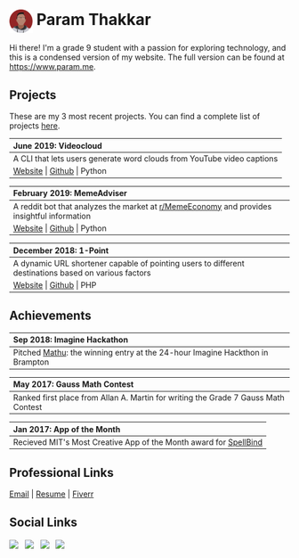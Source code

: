 # <img src="assets/img/circle.png" width=42 align=center> Param Thakkar
Hi there! I'm a grade 9 student with a passion for exploring technology, and this is a condensed version of my website. The full version can be found at https://www.param.me.



## Projects
These are my 3 most recent projects. You can find a complete list of projects [here](https://github.com/paramt/projects).

| June 2019:  Videocloud |
| :--- |
| A CLI that lets users generate word clouds from YouTube video captions |
| [Website](https://www.param.me/videocloud) &#124; [Github](https://github.com/paramt/videocloud) &#124; Python |


| February 2019:  MemeAdviser |
| :--- |
| A reddit bot that analyzes the market at [r/MemeEconomy](https://www.reddit.com/r/MemeEconomy) and provides insightful information |
| [Website](https://www.1pt.co) &#124; [Github](https://github.com/paramt/1pt) &#124; Python |

| December 2018: 1-Point |
| :--- |
| A dynamic URL shortener capable of pointing users to different destinations based on various factors |
| [Website](https://www.1pt.co) &#124; [Github](https://github.com/paramt/1pt) &#124; PHP |


## Achievements
| Sep 2018:  Imagine Hackathon |
| :--- |
| Pitched [Mathu](https://mathu.cf): the winning entry at the 24-hour Imagine Hackthon in Brampton |

| May 2017: Gauss Math Contest |
| :--- |
| Ranked first place from Allan A. Martin for writing the Grade 7 Gauss Math Contest |

| Jan 2017: App of the Month |
| :--- |
| Recieved MIT's Most Creative App of the Month award for [SpellBind](https://play.google.com/store/apps/details?id=appinventor.ai_700164.SpellBind_all) |

## Professional Links
[Email](mailto:contact@param.me) |
[Resume](https://www.param.me/resume) |
[Fiverr](https://www.fiverr.com/paramthakkar)

## Social Links
[<img src="https://image.flaticon.com/icons/svg/181/181535.svg" width=40 align=center>](mailto://contact@param.me) &nbsp;
[<img src="https://image.flaticon.com/icons/svg/145/145807.svg" width=40 align=center>](https://www.linkedin.com/in/paramt/) &nbsp;
[<img src="https://image.flaticon.com/icons/svg/145/145812.svg" width=40 align=center>](https://twitter.com/paramoham) &nbsp;
[<img src="https://image.flaticon.com/icons/svg/733/733558.svg" width=38 align=center>](https://www.instagram.com/xparam/) &nbsp;
